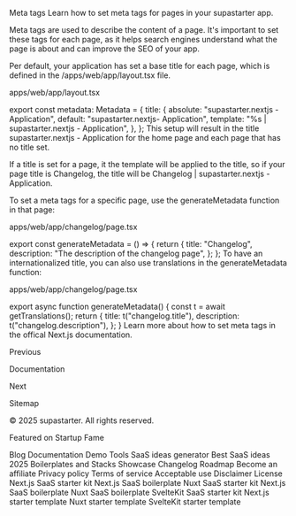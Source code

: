 Meta tags
Learn how to set meta tags for pages in your supastarter app.

Meta tags are used to describe the content of a page. It's important to set these tags for each page, as it helps search engines understand what the page is about and can improve the SEO of your app.

Per default, your application has set a base title for each page, which is defined in the /apps/web/app/layout.tsx file.

apps/web/app/layout.tsx

export const metadata: Metadata = {
	title: {
		absolute: "supastarter.nextjs - Application",
		default: "supastarter.nextjs- Application",
		template: "%s | supastarter.nextjs - Application",
	},
};
This setup will result in the title supastarter.nextjs - Application for the home page and each page that has no title set.

If a title is set for a page, it the template will be applied to the title, so if your page title is Changelog, the title will be Changelog | supastarter.nextjs - Application.

To set a meta tags for a specific page, use the generateMetadata function in that page:

apps/web/app/changelog/page.tsx

export const generateMetadata = () => {
	return {
		title: "Changelog",
		description: "The description of the changelog page",
	};
};
To have an internationalized title, you can also use translations in the generateMetadata function:

apps/web/app/changelog/page.tsx

export async function generateMetadata() {
	const t = await getTranslations();
	return {
		title: t("changelog.title"),
		description: t("changelog.description"),
	};
}
Learn more about how to set meta tags in the offical Next.js documentation.

Previous

Documentation

Next

Sitemap

© 2025 supastarter. All rights reserved.

Featured on Startup Fame



Blog
Documentation
Demo
Tools
SaaS ideas generator
Best SaaS ideas 2025
Boilerplates and Stacks
Showcase
Changelog
Roadmap
Become an affiliate
Privacy policy
Terms of service
Acceptable use
Disclaimer
License
Next.js SaaS starter kit
Next.js SaaS boilerplate
Nuxt SaaS starter kit
Next.js SaaS boilerplate
Nuxt SaaS boilerplate
SvelteKit SaaS starter kit
Next.js starter template
Nuxt starter template
SvelteKit starter template

